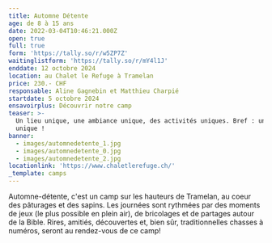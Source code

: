 ```yaml
---
title: Automne Détente
age: de 8 à 15 ans
date: 2022-03-04T10:46:21.000Z
open: true
full: true
form: 'https://tally.so/r/w5ZP7Z'
waitinglistform: 'https://tally.so/r/mY4l1J'
enddate: 12 octobre 2024
location: au Chalet le Refuge à Tramelan
price: 230.- CHF
responsable: Aline Gagnebin et Matthieu Charpié
startdate: 5 octobre 2024
ensavoirplus: Découvrir notre camp
teaser: >-
  Un lieu unique, une ambiance unique, des activités uniques. Bref : un camp
  unique !
banner:
  - images/automnedetente_1.jpg
  - images/automnedetente_0.jpg
  - images/automnedetente_2.jpg
locationlink: 'https://www.chaletlerefuge.ch/'
_template: camps
---
```


Automne-détente, c'est un camp sur les hauteurs de Tramelan, au coeur des pâturages et des sapins. Les journées sont rythmées par des moments de jeux (le plus possible en plein air), de bricolages et de partages autour de la Bible. Rires, amitiés, découvertes et, bien sûr, traditionnelles chasses à numéros, seront au rendez-vous de ce camp!
